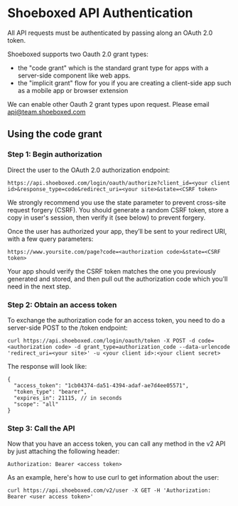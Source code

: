 Shoeboxed API Authentication
===

All API requests must be authenticated by passing along an OAuth 2.0 token.

Shoeboxed supports two Oauth 2.0 grant types:
  - the "code grant" which is the standard grant type for apps with a server-side component like web apps.
  - the "implicit grant" flow for you if you are creating a client-side app such as a mobile app or browser extension

We can enable other Oauth 2 grant types upon request. Please email api@team.shoeboxed.com

## Using the code grant

### Step 1: Begin authorization

Direct the user to the OAuth 2.0 authorization endpoint:

    https://api.shoeboxed.com/login/oauth/authorize?client_id=<your client id>&response_type=code&redirect_uri=<your site>&state=<CSRF token>
    
We strongly recommend you use the state parameter to prevent cross-site request forgery (CSRF). You should generate a random CSRF token, store a copy in user's session, then verify it (see below) to prevent forgery.

Once the user has authorized your app, they’ll be sent to your redirect URI, with a few query parameters:

    https://www.yoursite.com/page?code=<authorization code>&state=<CSRF token>

Your app should verify the CSRF token matches the one you previously generated and stored, and then pull out the authorization code which you'll need in the next step.


### Step 2: Obtain an access token

To exchange the authorization code for an access token, you need to do a server-side POST to the /token endpoint:

    curl https://api.shoeboxed.com/login/oauth/token -X POST -d code=<authorization code> -d grant_type=authorization_code --data-urlencode 'redirect_uri=<your site>' -u <your client id>:<your client secret>

The response will look like:
````
{
  "access_token": "1cb04374-da51-4394-adaf-ae7d4ee05571",
  "token_type": "bearer",
  "expires_in": 21115, // in seconds
  "scope": "all"
}
````

### Step 3: Call the API

Now that you have an access token, you can call any method in the v2 API by just attaching the following header:

    Authorization: Bearer <access token>

As an example, here's how to use curl to get information about the user:

    curl https://api.shoeboxed.com/v2/user -X GET -H 'Authorization: Bearer <user access token>'
